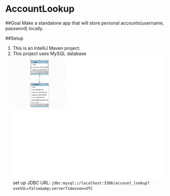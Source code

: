 # AccountLookup
##Goal
Make a standalone app that will store personal accounts(username, password) locally.  

##Setup
1. This is an IntelliJ Maven project.
2. This project uses MySQL database
![Database-tables-relations](https://github.com/zhenhua-cai/AccountLookup/blob/master/src/main/resources/database_tables_realations.png?raw=true)
set up JDBC URL:
            ```
             jdbc:mysql://localhost:3306/account_lookup?useSSL=false&amp;serverTimezoon=UTC
            ```
        
            


